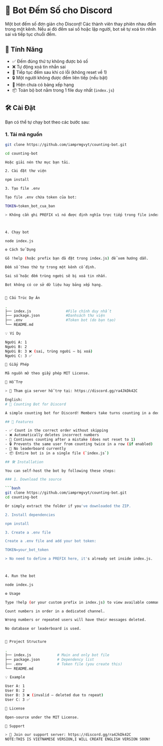# 🧮 Bot Đếm Số cho Discord

Một bot đếm số đơn giản cho Discord! Các thành viên thay phiên nhau đếm trong một kênh. Nếu ai đó đếm sai số hoặc lặp người, bot sẽ tự xoá tin nhắn sai và tiếp tục chuỗi đếm.

## 🚀 Tính Năng

- ✅ Đếm đúng thứ tự không được bỏ số  
- ❌ Tự động xoá tin nhắn sai  
- 🔁 Tiếp tục đếm sau khi có lỗi (không reset về 1)  
- 🔒 Một người không được đếm liên tiếp (nếu bật)  
- 🔕 Hiện chưa có bảng xếp hạng  
- 📦 Toàn bộ bot nằm trong 1 file duy nhất (`index.js`)

## 🛠️ Cài Đặt

Bạn có thể tự chạy bot theo các bước sau:

### 1. Tải mã nguồn

```bash
git clone https://github.com/iamprmgvyt/counting-bot.git

cd counting-bot

Hoặc giải nén thư mục bạn tải.

2. Cài đặt thư viện

npm install

3. Tạo file .env

Tạo file .env chứa token của bot:

TOKEN=token_bot_cua_ban

> Không cần ghi PREFIX vì nó được định nghĩa trực tiếp trong file index.js.



4. Chạy bot

node index.js

⚙️ Cách Sử Dụng

Gõ !help (hoặc prefix bạn đã đặt trong index.js) để xem hướng dẫn.

Đếm số theo thứ tự trong một kênh cố định.

Sai số hoặc đếm trùng người sẽ bị xoá tin nhắn.

Bot không có cơ sở dữ liệu hay bảng xếp hạng.


📁 Cấu Trúc Dự Án

.
├── index.js                #File chính duy nhất
├── package.json            #Danhsách thư viện
├── .env                    #Token bot (do bạn tạo)
└── README.md

💡 Ví Dụ

Người A: 1  
Người B: 2  
Người B: 3 ❌ (sai, trùng người – bị xoá)  
Người C: 3 ✅

📜 Giấy Phép

Mã nguồn mở theo giấy phép MIT License.

💬 Hỗ Trợ

> 🧠 Tham gia server hỗ trợ tại: https://discord.gg/ra4JkDk42C

English:
# 🧮 Counting Bot for Discord

A simple counting bot for Discord! Members take turns counting in a dedicated channel. If someone counts incorrectly or repeats, the bot will automatically delete the invalid message and allow the count to continue.

## 🚀 Features

- ✅ Count in the correct order without skipping  
- ❌ Automatically deletes incorrect numbers  
- 🔁 Continues counting after a mistake (does not reset to 1)  
- 🔒 Prevents the same user from counting twice in a row (if enabled)  
- 🔕 No leaderboard currently  
- 📦 Entire bot is in a single file (`index.js`)

## 🛠️ Installation

You can self-host the bot by following these steps:

### 1. Download the source

```bash
git clone https://github.com/iamprmgvyt/counting-bot.git
cd counting-bot

Or simply extract the folder if you've downloaded the ZIP.

2. Install dependencies

npm install

3. Create a .env file

Create a .env file and add your bot token:

TOKEN=your_bot_token

> No need to define a PREFIX here, it's already set inside index.js.



4. Run the bot

node index.js

⚙️ Usage

Type !help (or your custom prefix in index.js) to view available commands.

Count numbers in order in a dedicated channel.

Wrong numbers or repeated users will have their messages deleted.

No database or leaderboard is used.


📁 Project Structure

.
├── index.js            # Main and only bot file
├── package.json        # Dependency list
├── .env                # Token file (you create this)
└── README.md

💡 Example

User A: 1  
User B: 2  
User B: 3 ❌ (invalid – deleted due to repeat)  
User C: 3 ✅

📜 License

Open-source under the MIT License.

💬 Support

> 🧠 Join our support server: https://discord.gg/ra4JkDk42C
NOTE:THIS IS VIETNAMESE VERSION,I WILL CREATE ENGLISH VERSION SOON!
